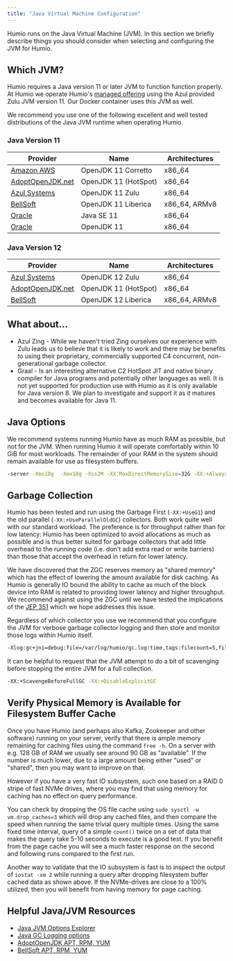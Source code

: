 ```yaml
---
title: "Java Virtual Machine Configuration"
---
```


Humio runs on the Java Virtual Machine (JVM).  In this section we briefly describe things you should consider
when selecting and configuring the JVM for Humio.

## Which JVM?

Humio requires a Java version 11 or later JVM to function function properly. At Humio we operate Humio's
[managed offering](https://cloud.humio.com/) using the Azul provided Zulu JVM version 11.  Our Docker container
uses this JVM as well.

We recommend you use one of the following excellent and well tested distributions of the Java JVM runtime when operating
Humio.

### Java Version 11

| Provider                                             | Name                | Architectures |
|------------------------------------------------------|---------------------|---------------|
| [Amazon AWS](https://aws.amazon.com/corretto/)       | OpenJDK 11 Corretto | x86_64        |
| [AdoptOpenJDK.net](https://adoptopenjdk.net/releases.html?variant=openjdk11&jvmVariant=hotspot) | OpenJDK 11 (HotSpot) | x86_64        |
| [Azul Systems](https://www.azul.com/downloads/zulu/) | OpenJDK 11 Zulu     | x86_64        |
| [BellSoft](https://bell-sw.com/pages/java-11.0.2)    | OpenJDK 11 Liberica | x86_64, ARMv8 |
| [Oracle](https://www.oracle.com/technetwork/java/javase/downloads/jdk11-downloads-5066655.html) | Java SE 11           | x86_64        |
| [Oracle](https://jdk.java.net/archive/)              | OpenJDK 11          | x86_64        |

### Java Version 12

| Provider                                             | Name                | Architectures |
|------------------------------------------------------|---------------------|---------------|
| [Azul Systems](https://www.azul.com/downloads/zulu/) | OpenJDK 12 Zulu     | x86_64        |
| [AdoptOpenJDK.net](https://adoptopenjdk.net/releases.html?variant=openjdk12&jvmVariant=hotspot) | OpenJDK 11 (HotSpot) | x86_64        |
| [BellSoft](https://bell-sw.com/pages/java-12)        | OpenJDK 12 Liberica | x86_64, ARMv8 |

## What about...

 * Azul Zing - While we haven't tried Zing ourselves our experience with Zulu leads us to believe that it is likely to
 work and there may be benefits to using their proprietary, commercially supported C4 concurrent, non-generational
 garbage collector.
 * Graal - Is an interesting alternative C2 HotSpot JIT and native binary compiler for Java programs and
 potentially other languages as well.  It is not yet supported for production use with Humio as it is only available
 for Java version 8.  We plan to investigate and support it as it matures and becomes available for Java 11.

## Java Options

We recommend systems running Humio have as much RAM as possible, but not for the JVM.  When running Humio it will
operate comfortably within 10 GiB for most workloads.  The remainder of your RAM in the system should remain available
for use as filesystem buffers.

```bash
-server -Xms10g  -Xmx10g -Xss2M -XX:MaxDirectMemorySize=32G -XX:+AlwaysPreTouch
```

## Garbage Collection

Humio has been tested and run using the Garbage First (`-XX:+UseG1`)
and the old parallel (`-XX:+UseParallelOldGC`) collectors.  Both work
quite well with our standard workload. The preference is for
throughput rather than for low latency: Humio has been optimized to
avoid allocations as much as possible and is thus better suited for
garbage collectors that add little overhead to the running code
(i.e. don't add extra read or write barriers) than those that accept
the overhead in return for lower latency.

We have discovered that the ZGC reserves memory as "shared memory" which has the effect of lowering the amount available
for disk caching.  As Humio is generally IO bound the ability to cache as much of the block device into RAM is related
to providing lower latency and higher throughput.  We recommend against using the ZGC until we have tested the
implications of the [JEP 351](https://openjdk.java.net/jeps/351) which we hope addresses this issue.

Regardless of which collector you use we recommend that you configure the JVM for verbose garbage collector logging and
then store and monitor those logs within Humio itself.

```bash
-Xlog:gc+jni=debug:file=/var/log/humio/gc.log:time,tags:filecount=5,filesize=102400
```

It can be helpful to request that the JVM attempt to do a bit of scavenging before stopping the entire JVM for a
full collection.

```bash
-XX:+ScavengeBeforeFullGC -XX:+DisableExplicitGC
```

## Verify Physical Memory is Available for Filesystem Buffer Cache

Once you have Humio (and perhaps also Kafka, Zookeeper and other software) running on your server, verify that there is
ample memory remaining for caching files using the command `free -h`. On a server with e.g. 128 GB of RAM we usually
see around 90 GB as "available".  If the number is much lower, due to a large amount being either "used" or "shared",
then you may want to improve on that.
 
However if you have a very fast IO subsystem, such one based on a RAID 0 stripe of fast NVMe drives, where you may find
that using memory for caching has no effect on query performance.

You can check by dropping the OS file cache using `sudo sysctl -w vm.drop_caches=3` which will drop any cached files,
and then compare the speed when running the same trivial query multiple times.  Using the same fixed time interval,
query of a simple `count()` twice on a set of data that makes the query take 5-10 seconds to execute is a good test.
If you benefit from the page cache you will see a much faster response on the second and following runs compared to the
first run.

Another way to validate that the IO subsystem is fast is to inspect the output of `iostat -xm 2` while running a query
after dropping filesystem buffer cached data as shown above.  If the NVMe-drives are close to a 100% utilized, then you
will benefit from having memory for page caching.

## Helpful Java/JVM Resources

 * [Java JVM Options Explorer](https://chriswhocodes.com/hotspot_options_jdk11.html)
 * [Java GC Logging options](https://www.slideshare.net/PoonamBajaj5/lets-learn-to-talk-to-gc-logs-in-java-9)
 * [AdoptOpenJDK APT, RPM, YUM](https://medium.com/adoptopenjdk/adoptopenjdk-rpm-and-deb-files-7003ba38144e)
 * [BellSoft APT, RPM, YUM](https://apt.bell-sw.com/)
